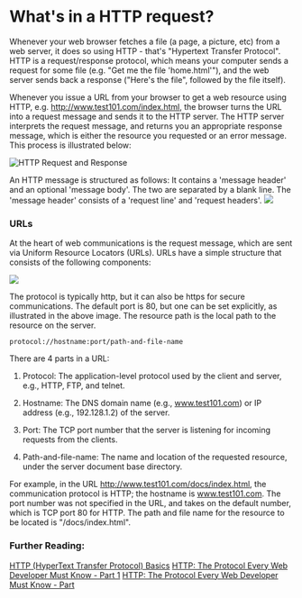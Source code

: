 # What's in a HTTP request?

Whenever your web browser fetches a file (a page, a picture, etc) from a web server, it does so using HTTP - that's "Hypertext Transfer Protocol".  HTTP is a request/response protocol, which means your computer sends a request for some file (e.g. "Get me the file 'home.html'"), and the web server sends back a response ("Here's the file", followed by the file itself).

Whenever you issue a URL from your browser to get a web resource using HTTP, e.g. http://www.test101.com/index.html, the browser turns the URL into a request message and sends it to the HTTP server. The HTTP server interprets the request message, and returns you an appropriate response message, which is either the resource you requested or an error message. This process is illustrated below:

![HTTP Request and Response ](https://www3.ntu.edu.sg/home/ehchua/programming/webprogramming/images/HTTP_Steps.png)

An HTTP message is structured as follows:
It contains a 'message header' and an optional 'message body'. The two are separated by a blank line.
The 'message header' consists of a 'request line' and 'request headers'.
![](https://www3.ntu.edu.sg/home/ehchua/programming/webprogramming/images/HTTP_RequestMessage.png)

### URLs
At the heart of web communications is the request message, which are sent via Uniform Resource Locators (URLs). URLs have a simple structure that consists of the following components:

![](https://cdn.tutsplus.com/net/authors/jeremymcpeak/http1-url-structure.png)

The protocol is typically http, but it can also be https for secure communications. The default port is 80, but one can be set explicitly, as illustrated in the above image. The resource path is the local path to the resource on the server.
```
protocol://hostname:port/path-and-file-name
```
There are 4 parts in a URL:
1. Protocol: The application-level protocol used by the client and server, e.g., HTTP, FTP, and telnet.

2. Hostname: The DNS domain name (e.g., www.test101.com) or IP address (e.g., 192.128.1.2) of the server.

3. Port: The TCP port number that the server is listening for incoming requests from the clients.

4. Path-and-file-name: The name and location of the requested resource, under the server document base directory.

For example, in the URL http://www.test101.com/docs/index.html, the communication protocol is HTTP; the hostname is www.test101.com. The port number was not specified in the URL, and takes on the default number, which is TCP port 80 for HTTP. The path and file name for the resource to be located is "/docs/index.html".

### Further Reading:

[HTTP (HyperText Transfer Protocol)
Basics](https://www3.ntu.edu.sg/home/ehchua/programming/webprogramming/HTTP_Basics.html)
[HTTP: The Protocol Every Web Developer Must Know - Part 1](http://code.tutsplus.com/tutorials/http-the-protocol-every-web-developer-must-know-part-1--net-31177)
[HTTP: The Protocol Every Web Developer Must Know - Part ](http://code.tutsplus.com/tutorials/http-the-protocol-every-web-developer-must-know-part-2--net-31155)
